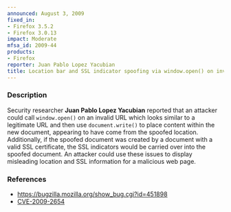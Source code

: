 ```yaml
---
announced: August 3, 2009
fixed_in:
- Firefox 3.5.2
- Firefox 3.0.13
impact: Moderate
mfsa_id: 2009-44
products:
- Firefox
reporter: Juan Pablo Lopez Yacubian
title: Location bar and SSL indicator spoofing via window.open() on invalid URL
---
```


<h3>Description</h3>

<p>Security researcher <strong>Juan Pablo Lopez Yacubian</strong>
reported that an attacker could call <code>window.open()</code> on an
invalid URL which looks similar to a legitimate URL and then
use <code>document.write()</code> to place content within the new
document, appearing to have come from the spoofed location.
Additionally, if the spoofed document was created by a document with a
valid SSL certificate, the SSL indicators would be carried over into
the spoofed document.  An attacker could use these issues to display
misleading location and SSL information for a malicious web page.</p>

<h3>References</h3>

<ul>
  <li><a href="https://bugzilla.mozilla.org/show_bug.cgi?id=451898">https://bugzilla.mozilla.org/show_bug.cgi?id=451898</a></li>
  <li><a class="ex-ref" href="http://cve.mitre.org/cgi-bin/cvename.cgi?name=CVE-2009-2654">CVE-2009-2654</a></li>
</ul>



